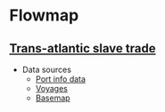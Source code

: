 # Flowmap

## [Trans-atlantic slave trade](https://wandabodnar.github.io/flowmap/transatlantic.html)

- Data sources
  - [Port info data](https://github.com/sctyner/slave-trade-data/blob/master/port_info.csv)
  - [Voyages](https://slavevoyages.org/voyage/database)
  - [Basemap](https://github.com/mapbox/mapbox-gl-vintage-style)
